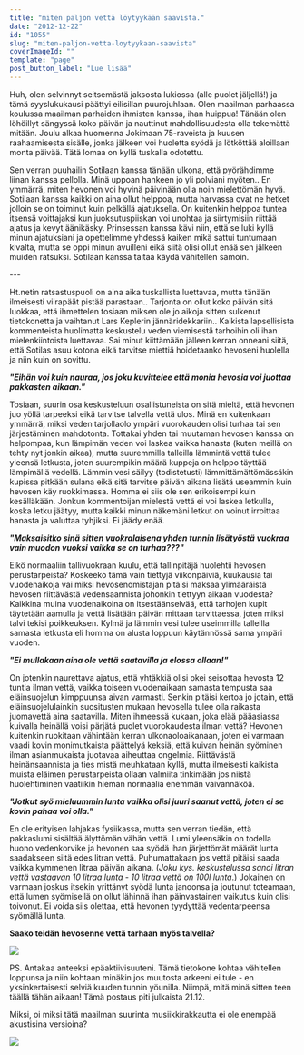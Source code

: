 ```yaml
---
title: "miten paljon vettä löytyykään saavista."
date: "2012-12-22"
id: "1055"
slug: "miten-paljon-vetta-loytyykaan-saavista"
coverImageId: ""
template: "page"
post_button_label: "Lue lisää"
---
```


Huh, olen selvinnyt seitsemästä jaksosta lukiossa (alle puolet jäljellä!) ja tämä syyslukukausi päättyi eilisillan puurojuhlaan. Olen maailman parhaassa koulussa maailman parhaiden ihmisten kanssa, ihan huippua! Tänään olen löhöillyt sängyssä koko päivän ja nauttinut mahdollisuudesta olla tekemättä mitään. Joulu alkaa huomenna Jokimaan 75-raveista ja kuusen raahaamisesta sisälle, jonka jälkeen voi huoletta syödä ja lötköttää aloillaan monta päivää. Tätä lomaa on kyllä tuskalla odotettu.  
  
Sen verran puuhailin Sotilaan kanssa tänään ulkona, että pyörähdimme liinan kanssa pellolla. Minä uppoan hankeen jo yli polviani myöten.. En ymmärrä, miten hevonen voi hyvinä päivinään olla noin mielettömän hyvä. Sotilaan kanssa kaikki on aina ollut helppoa, mutta harvassa ovat ne hetket jolloin se on toiminut kuin pelkällä ajatuksella. On kuitenkin helppoa tuntea itsensä voittajaksi kun juoksutuspiiskan voi unohtaa ja siirtymisiin riittää ajatus ja kevyt äänikäsky. Prinsessan kanssa kävi niin, että se luki kyllä minun ajatuksiani ja opettelimme yhdessä kaiken mikä sattui tuntumaan kivalta, mutta se oppi minun avuilleni eikä siitä olisi ollut enää sen jälkeen muiden ratsuksi. Sotilaan kanssa taitaa käydä vähitellen samoin.  
  
\--- 
  
Ht.netin ratsastuspuoli on aina aika tuskallista luettavaa, mutta tänään ilmeisesti viirapäät pistää parastaan.. Tarjonta on ollut koko päivän sitä luokkaa, että ihmettelen tosiaan miksen ole jo aikoja sitten sulkenut tietokonetta ja vaihtanut Lars Keplerin jännäridekkariin.. Kaikista lapsellisista kommenteista huolimatta keskustelu veden viemisestä tarhoihin oli ihan mielenkiintoista luettavaa. Sai minut kiittämään jälleen kerran onneani siitä, että Sotilas asuu kotona eikä tarvitse miettiä hoidetaanko hevoseni huolella ja niin kuin on sovittu.  
  
**_"Eihän voi kuin nauraa, jos joku kuvittelee että monia hevosia voi juottaa pakkasten aikaan."_**  
  
Tosiaan, suurin osa keskusteluun osallistuneista on sitä mieltä, että hevonen juo yöllä tarpeeksi eikä tarvitse talvella vettä ulos. Minä en kuitenkaan ymmärrä, miksi veden tarjollaolo ympäri vuorokauden olisi turhaa tai sen järjestäminen mahdotonta. Tottakai yhden tai muutaman hevosen kanssa on helpompaa, kun lämpimän veden voi laskea vaikka hanasta (kuten meillä on tehty nyt jonkin aikaa), mutta suuremmilla talleilla lämmintä vettä tulee yleensä letkusta, joten suurempikin määrä kuppeja on helppo täyttää lämpimällä vedellä. Lämmin vesi säilyy (todistetusti) lämmittämättömässäkin kupissa pitkään sulana eikä sitä tarvitse päivän aikana lisätä useammin kuin hevosen käy ruokkimassa. Homma ei siis ole sen erikoisempi kuin kesälläkään. Jonkun kommentoijan mielestä vettä ei voi laskea letkulla, koska letku jäätyy, mutta kaikki minun näkemäni letkut on voinut irroittaa hanasta ja valuttaa tyhjiksi. Ei jäädy enää.  
  
**_"Maksaisitko sinä sitten vuokralaisena yhden tunnin lisätyöstä vuokraa vain muodon vuoksi vaikka se on turhaa???"_**  
  
Eikö normaaliin tallivuokraan kuulu, että tallinpitäjä huolehtii hevosen perustarpeista? Koskeeko tämä vain tiettyjä viikonpäiviä, kuukausia tai vuodenaikoja vai miksi hevosenomistajan pitäisi maksaa ylimääräistä hevosen riittävästä vedensaannista johonkin tiettyyn aikaan vuodesta? Kaikkina muina vuodenaikoina on itsestäänselvää, että tarhojen kupit täytetään aamulla ja vettä lisätään päivän mittaan tarvittaessa, joten miksi talvi tekisi poikkeuksen. Kylmä ja lämmin vesi tulee useimmilla talleilla samasta letkusta eli homma on alusta loppuun käytännössä sama ympäri vuoden.  
  
**_"Ei mullakaan aina ole vettä saatavilla ja elossa ollaan!"_**  
  
On jotenkin naurettava ajatus, että yhtäkkiä olisi okei seisottaa hevosta 12 tuntia ilman vettä, vaikka toiseen vuodenaikaan samasta tempusta saa eläinsuojelun kimppuunsa aivan varmasti. Senkin pitäisi kertoa jo jotain, että eläinsuojelulainkin suositusten mukaan hevosella tulee olla raikasta juomavettä aina saatavilla. Miten ihmeessä kukaan, joka elää pääasiassa kuivalla heinällä voisi pärjätä puolet vuorokaudesta ilman vettä? Hevonen kuitenkin ruokitaan vähintään kerran ulkonaoloaikanaan, joten ei varmaan vaadi kovin monimutkaista päättelyä keksiä, että kuivan heinän syöminen ilman asianmukaista juotavaa aiheuttaa ongelmia. Riittävästä heinänsaannista ja ties mistä meuhkataan kyllä, mutta ilmeisesti kaikista muista eläimen perustarpeista ollaan valmiita tinkimään jos niistä huolehtiminen vaatiikin hieman normaalia enemmän vaivannäköä.  
  
**_"Jotkut syö mieluummin lunta vaikka olisi juuri saanut vettä, joten ei se kovin pahaa voi olla."_**  
  
En ole erityisen lahjakas fysiikassa, mutta sen verran tiedän, että pakkaslumi sisältää älyttömän vähän vettä. Lumi yleensäkin on todella huono vedenkorvike ja hevonen saa syödä ihan järjettömät määrät lunta saadakseen siitä edes litran vettä. Puhumattakaan jos vettä pitäisi saada vaikka kymmenen litraa päivän aikana. (_Joku kys. keskustelussa sanoi litran vettä vastaavan 10 litraa lunta - 10 litraa vettä on 100l lunta_.) Jokainen on varmaan joskus itsekin yrittänyt syödä lunta janoonsa ja joutunut toteamaan, että lumen syömisellä on ollut lähinnä ihan päinvastainen vaikutus kuin olisi toivonut. Ei voida siis olettaa, että hevonen tyydyttää vedentarpeensa syömällä lunta.  
  

**Saako teidän hevosenne vettä tarhaan myös talvella?**

  

[![](/images/IMG_0400.JPG)](http://4.bp.blogspot.com/-FkQXsLaq1i4/UNUK3vmzEZI/AAAAAAAAD5k/BqIDg88nO4g/s1600/IMG_0400.JPG)

PS. Antakaa anteeksi epäaktiivisuuteni. Tämä tietokone kohtaa vähitellen loppunsa ja niin kohtaan minäkin jos muutosta arkeeni ei tule - en yksinkertaisesti selviä kuuden tunnin yöunilla. Niimpä, mitä minä sitten teen täällä tähän aikaan! Tämä postaus piti julkaista 21.12. 
  

  
Miksi, oi miksi tätä maailman suurinta musiikkirakkautta ei ole enempää akustisina versioina?  

[![](/images/ak.png)](http://1.bp.blogspot.com/-9qeHAwB0x_E/UNUMFPrIFvI/AAAAAAAAD5w/BKZRkCdtQVE/s1600/ak.png)
